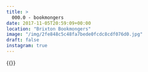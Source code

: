 ```yaml
---
title: >
  000.0 - bookmongers
date: 2017-11-05T20:59:09+00:00
location: "Brixton Bookmongers"
image: "/img/2fe848c5c48fa7bede0fcdc8cdf076d0.jpg"
draft: false
instagram: true
---
```


{{<photo src="/img/2fe848c5c48fa7bede0fcdc8cdf076d0.jpg">}}

